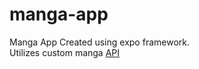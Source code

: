 # manga-app
Manga App Created using expo framework.  
Utilizes custom manga [API](https://github.com/TareHimself/manga-api)
